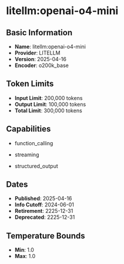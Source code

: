 # litellm:openai-o4-mini

## Basic Information
- **Name**: litellm:openai-o4-mini
- **Provider**: LITELLM
- **Version**: 2025-04-16
- **Encoder**: o200k_base

## Token Limits
- **Input Limit**: 200,000 tokens
- **Output Limit**: 100,000 tokens
- **Total Limit**: 300,000 tokens

## Capabilities


- function_calling

- streaming

- structured_output



## Dates
- **Published**: 2025-04-16
- **Info Cutoff**: 2024-06-01
- **Retirement**: 2225-12-31
- **Deprecated**: 2225-12-31

## Temperature Bounds

- **Min**: 1.0
- **Max**: 1.0




